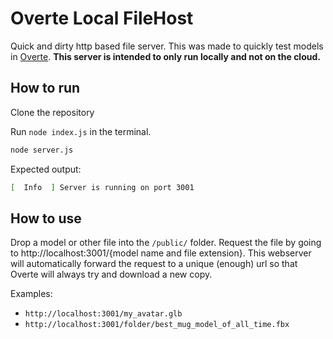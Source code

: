 # Overte Local FileHost

Quick and dirty http based file server. This was made to quickly test models in [Overte](https://overte.org).
**This server is intended to only run locally and not on the cloud.**

## How to run

Clone the repository

Run `node index.js` in the terminal.

```bash
node server.js
```

Expected output:

```bash
[  Info  ] Server is running on port 3001
```

## How to use

Drop a model or other file into the `/public/` folder. Request the file by going to http://localhost:3001/{model name and file extension}. This webserver will automatically forward the request to a unique (enough) url so that Overte will always try and download a new copy.

Examples:

- `http://localhost:3001/my_avatar.glb`
- `http://localhost:3001/folder/best_mug_model_of_all_time.fbx`
